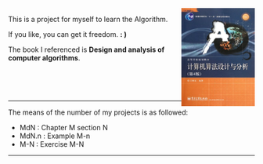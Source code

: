 <img height="200" width="150" src="./images/book.jpg" align="right">

This is a project for myself to learn the Algorithm.

If you like, you can get it freedom. **: )**

The book I referenced is **Design and analysis of computer algorithms**. 

<br />
<br />
<br />

--------------------------------------------

The means of the number of my projects is as followed:

- MdN : Chapter M section N
- MdN.n : Example M-n
- M-N : Exercise M-N

------------------------------------------

<!-- ![The referenced book](./others/book.jpg) -->